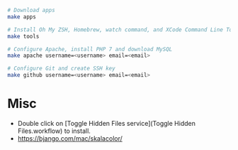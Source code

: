 ```sh
# Download apps
make apps

# Install Oh My ZSH, Homebrew, watch command, and XCode Command Line Tools
make tools

# Configure Apache, install PHP 7 and download MySQL
make apache username=<username> email=<email>

# Configure Git and create SSH key
make github username=<username> email=<email>
```


# Misc
- Double click on [Toggle Hidden Files service](Toggle Hidden Files.workflow) to install.
- https://bjango.com/mac/skalacolor/
